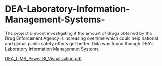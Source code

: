 # DEA-Laboratory-Information-Management-Systems-
The project is about investigating if the amount of drugs obtained by the Drug Enforcement Agency is increasing overtime which could help national and global public safety efforts get better. Data was found through DEA's Laboratory Information Managemnet Systems.

[DEA_LIMS_Power BI_Visualization.pdf](https://github.com/shjepz/DEA-Laboratory-Information-Management-Systems-/files/15281246/DEA_LIMS_Power.BI_Visualization.pdf)
